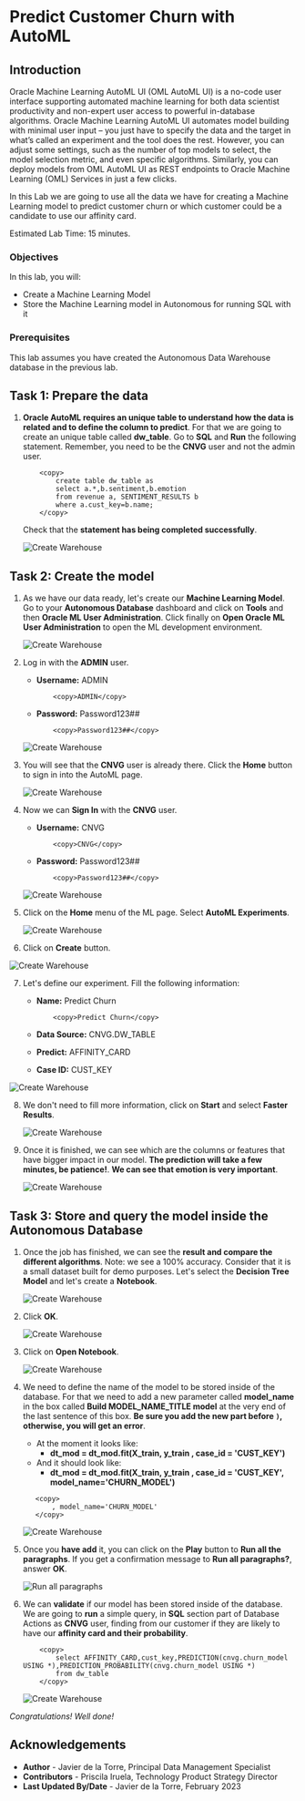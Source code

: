 # Predict Customer Churn with AutoML


## Introduction

Oracle Machine Learning AutoML UI (OML AutoML UI) is a no-code user interface supporting automated machine learning for both data scientist productivity and non-expert user access to powerful in-database algorithms. Oracle Machine Learning AutoML UI automates model building with minimal user input – you just have to specify the data and the target in what’s called an experiment and the tool does the rest. However, you can adjust some settings, such as the number of top models to select, the model selection metric, and even specific algorithms. Similarly, you can deploy models from OML AutoML UI as REST endpoints to Oracle Machine Learning (OML) Services in just a few clicks.

In this Lab we are going to use all the data we have for creating a Machine Learning model to predict customer churn or which customer could be a candidate to use our affinity card.

Estimated Lab Time: 15 minutes.

### Objectives

In this lab, you will:


* Create a Machine Learning Model
* Store the Machine Learning model in Autonomous for running SQL with it

### Prerequisites

This lab assumes you have created the Autonomous Data Warehouse database in the previous lab.

## Task 1: Prepare the data

1. **Oracle AutoML requires an unique table to understand how the data is related and to define the column to predict**. For that we are going to create an unique table called **dw\_table**. Go to **SQL** and **Run** the following statement. Remember, you need to be the **CNVG** user and not the admin user.

    ```
        <copy> 
            create table dw_table as
            select a.*,b.sentiment,b.emotion
            from revenue a, SENTIMENT_RESULTS b
            where a.cust_key=b.name;
        </copy>
    ```
    
    Check that the **statement has being completed successfully**.

    ![Create Warehouse](./images/create-dw-table.png)

## Task 2: Create the model

1. As we have our data ready, let's create our **Machine Learning Model**. Go to your **Autonomous Database** dashboard and click on **Tools** and then **Oracle ML User Administration**. Click finally on **Open Oracle ML User Administration** to open the ML development environment.

    ![Create Warehouse](./images/open-ml.png)

2. Log in with the **ADMIN** user.

    - **Username:** ADMIN
        ```
            <copy>ADMIN</copy>
        ```
    
    - **Password:** Password123##
        ```
            <copy>Password123##</copy>
        ```

    ![Create Warehouse](./images/log-in.png)

3. You will see that the **CNVG** user is already there. Click the **Home** button to sign in into the AutoML page.

    ![Create Warehouse](./images/go-home.png)

4. Now we can **Sign In** with the **CNVG** user.

    - **Username:** CNVG
        ```
            <copy>CNVG</copy>
        ```
    
    - **Password:** Password123##
        ```
            <copy>Password123##</copy>
        ```

    ![Create Warehouse](./images/login-automl.png)

5. Click on the **Home** menu of the ML page. Select **AutoML Experiments**.

    ![Create Warehouse](./images/select-automl.png)

6. Click on **Create** button.

  ![Create Warehouse](./images/create-experiment.png)

7. Let's define our experiment. Fill the following information:

    - **Name:** Predict Churn
        ```
            <copy>Predict Churn</copy>
        ```
    
    - **Data Source:** CNVG.DW_TABLE

    - **Predict:** AFFINITY_CARD

    - **Case ID:** CUST_KEY

  ![Create Warehouse](./images/prepare-model.png)

8. We don't need to fill more information, click on **Start** and select **Faster Results**.

    ![Create Warehouse](./images/faster-results.png)

9. Once it is finished, we can see which are the columns or features that have bigger impact in our model. **The prediction will take a few minutes, be patience!**. **We can see that emotion is very important**.

    ![Create Warehouse](./images/importance.png)

## Task 3: Store and query the model inside the Autonomous Database

1. Once the job has finished, we can see the **result and compare the different algorithms**. Note: we see a 100% accuracy. Consider that it is a small dataset built for demo purposes. Let's select the **Decision Tree Model** and let's create a **Notebook**.

    ![Create Warehouse](./images/create-notebook.png)

2. Click **OK**.

    ![Create Warehouse](./images/click-ok.png)

3. Click on **Open Notebook**.

    ![Create Warehouse](./images/open-notebook.png)

4. We need to define the name of the model to be stored inside of the database. For that we need to add a new parameter called **model\_name** in the box called **Build MODEL\_NAME\_TITLE model** at the very end of the last sentence of this box. **Be sure you add the new part before `)`, otherwise, you will get an error**.

    - At the moment it looks like:
        - **dt\_mod = dt\_mod.fit(X\_train, y\_train , case\_id = 'CUST\_KEY')**
    - And it should look like:
        - **dt\_mod = dt\_mod.fit(X\_train, y\_train , case\_id = 'CUST\_KEY', model\_name='CHURN\_MODEL')**

     ```
        <copy> 
            , model_name='CHURN_MODEL'
        </copy>
    ```

    ![Create Warehouse](./images/store-model.png)

5. Once you **have add** it, you can click on the **Play** button to **Run all the paragraphs**. If you get a confirmation message to **Run all paragraphs?**, answer **OK**.

    ![Run all paragraphs ](./images/run-all.png)

6. We can **validate** if our model has been stored inside of the database. We are going to **run** a simple query, in **SQL** section part of Database Actions as **CNVG** user, finding from our customer if they are likely to have our **affinity card and their probability**.

    ```
        <copy> 
            select AFFINITY_CARD,cust_key,PREDICTION(cnvg.churn_model USING *),PREDICTION_PROBABILITY(cnvg.churn_model USING *) 
            from dw_table
        </copy>
    ```

    ![Create Warehouse](./images/query-model.png)

_Congratulations! Well done!_

## Acknowledgements
* **Author** - Javier de la Torre, Principal Data Management Specialist
* **Contributors** - Priscila Iruela, Technology Product Strategy Director
* **Last Updated By/Date** - Javier de la Torre, February 2023 

